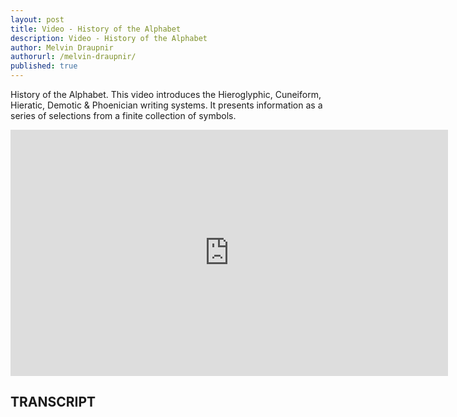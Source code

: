 ```yaml
---
layout: post
title: Video - History of the Alphabet
description: Video - History of the Alphabet
author: Melvin Draupnir
authorurl: /melvin-draupnir/
published: true
---
```


<p>History of the Alphabet. This video introduces the Hieroglyphic, Cuneiform, Hieratic, Demotic & Phoenician writing systems. It presents information as a series of selections from a finite collection of symbols.</p>

<center><iframe width="700" height="394" src="https://www.youtube.com/embed/MM6BrZwkBRA?list=PLbg3ZX2pWlgKDVFNwn9B63UhYJVIerzHL" frameborder="0" allowfullscreen></iframe></center>

<h2>TRANSCRIPT</h2>
